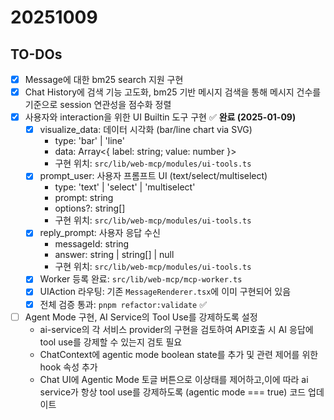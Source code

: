 # 20251009

## TO-DOs

- [x] Message에 대한 bm25 search 지원 구현
- [x] Chat History에 검색 기능 고도화, bm25 기반 메시지 검색을 통해 메시지 건수를 기준으로 session 연관성을 점수화 정렬
- [X] 사용자와 interaction을 위한 UI Builtin 도구 구현 ✅ **완료 (2025-01-09)**
  - [X] visualize_data: 데이터 시각화 (bar/line chart via SVG)
    - type: 'bar' | 'line'
    - data: Array<{ label: string; value: number }>
    - 구현 위치: `src/lib/web-mcp/modules/ui-tools.ts`
  - [X] prompt_user: 사용자 프롬프트 UI (text/select/multiselect)
    - type: 'text' | 'select' | 'multiselect'
    - prompt: string
    - options?: string[]
    - 구현 위치: `src/lib/web-mcp/modules/ui-tools.ts`
  - [X] reply_prompt: 사용자 응답 수신
    - messageId: string
    - answer: string | string[] | null
    - 구현 위치: `src/lib/web-mcp/modules/ui-tools.ts`
  - [X] Worker 등록 완료: `src/lib/web-mcp/mcp-worker.ts`
  - [X] UIAction 라우팅: 기존 `MessageRenderer.tsx`에 이미 구현되어 있음
  - [X] 전체 검증 통과: `pnpm refactor:validate` ✅
- [ ] Agent Mode 구현, AI Service의 Tool Use를 강제하도록 설정
  - ai-service의 각 서비스 provider의 구현을 검토하여 API호출 시 AI 응답에 tool use를 강제할 수 있는지 검토 필요
  - ChatContext에 agentic mode boolean state를 추가 및 관련 제어를 위한 hook 속성 추가
  - Chat UI에 Agentic Mode 토글 버튼으로 이상태를 제어하고,이에 따라 ai service가 항상 tool use를 강제하도록 (agentic mode === true) 코드 업데이트
